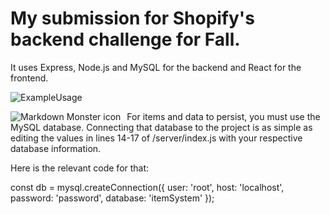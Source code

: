 # My submission for Shopify's backend challenge for Fall.
It uses Express, Node.js and MySQL for the backend and React for the frontend. 

![ExampleUsage](https://i.imgur.com/PgzqHk0.gif)

<img src="[image](https://i.imgur.com/PgzqHk0.gif)"
     alt="Markdown Monster icon"
     style="float: left; margin-right: 10px;" />

For items and data to persist, you must use the MySQL database.
Connecting that database to the project is as simple as editing the values in lines 14-17 of /server/index.js with your respective database information.

Here is the relevant code for that:

const db = mysql.createConnection({
    user: 'root',
    host: 'localhost',
    password: 'password',
    database: 'itemSystem'
});
